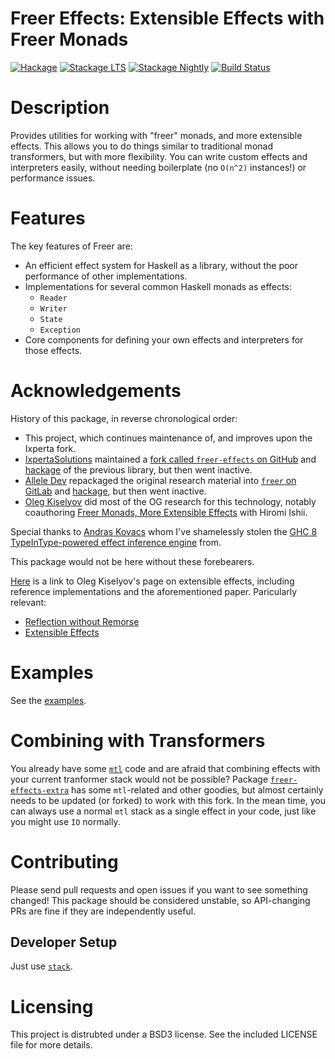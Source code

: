# Freer Effects: Extensible Effects with Freer Monads

[![Hackage](http://img.shields.io/hackage/v/freer-effects.svg)](https://hackage.haskell.org/package/freer-effects)
[![Stackage LTS](http://stackage.org/package/freer-effects/badge/lts)](http://stackage.org/nightly/package/freer-effects)
[![Stackage Nightly](http://stackage.org/package/freer-effects/badge/nightly)](http://stackage.org/nightly/package/freer-effects)
[![Build Status](https://travis-ci.org/Lazersmoke/freer-effects.svg?branch=master)](https://travis-ci.org/Lazersmoke/freer-effects)

# Description

Provides utilities for working with "freer" monads, and more extensible effects.
This allows you to do things similar to traditional monad transformers, but with more flexibility.
You can write custom effects and interpreters easily, without needing boilerplate (no `O(n^2)` instances!) or performance issues.

# Features

The key features of Freer are:

* An efficient effect system for Haskell as a library, without the poor performance of other implementations.
* Implementations for several common Haskell monads as effects:
    * `Reader`
    * `Writer`
    * `State`
    * `Exception`
* Core components for defining your own effects and interpreters for those effects.

# Acknowledgements

History of this package, in reverse chronological order:

- This project, which continues maintenance of, and improves upon the Ixperta fork.
- [IxpertaSolutions](https://www.ixperta.com/en/) maintained a [fork called `freer-effects` on GitHub](https://github.com/IxpertaSolutions/freer-effects) and [hackage](https://hackage.haskell.org/package/freer-effects) of the previous library, but then went inactive.
- [Allele Dev](https://queertypes.com/) repackaged the original research material into [`freer` on GitLab](https://gitlab.com/queertypes/freer) and [hackage](https://hackage.haskell.org/package/freer), but then went inactive.
- [Oleg Kiselyov](http://okmij.org/ftp/) did most of the OG research for this technology, notably coauthoring [Freer Monads, More Extensible Effects](http://okmij.org/ftp/Haskell/extensible/more.pdf) with Hiromi Ishii. 

Special thanks to [Andras Kovacs](https://github.com/AndrasKovacs) whom I've shamelessly stolen the [GHC 8 TypeInType-powered effect inference engine](https://github.com/AndrasKovacs/misc-stuff/blob/master/haskell/Eff/EffInference.hs) from.

This package would not be here without these forebearers.

[Here](http://okmij.org/ftp/Haskell/extensible) is a link to Oleg Kiselyov's page on extensible effects, including reference implementations and the aforementioned paper.
Paricularly relevant:

* [Reflection without Remorse](http://okmij.org/ftp/Haskell/zseq.pdf)
* [Extensible Effects](http://okmij.org/ftp/Haskell/extensible/exteff.pdf)

# Examples

See the [examples](https://github.com/Lazersmoke/freer-effects/examples).

# Combining with Transformers

You already have some [`mtl`](http://hackage.haskell.org/package/mtl) code and are afraid that combining effects with your current tranformer stack would not be possible? 
Package [`freer-effects-extra`](https://github.com/trskop/freer-effects-extra) has some `mtl`-related and other goodies, but almost certainly needs to be updated (or forked) to work with this fork.
In the mean time, you can always use a normal `mtl` stack as a single effect in your code, just like you might use `IO` normally.

# Contributing

Please send pull requests and open issues if you want to see something changed!
This package should be considered unstable, so API-changing PRs are fine if they are independently useful.

## Developer Setup

Just use [`stack`](https://www.haskellstack.org/).

# Licensing

This project is distrubted under a BSD3 license. 
See the included LICENSE file for more details.
